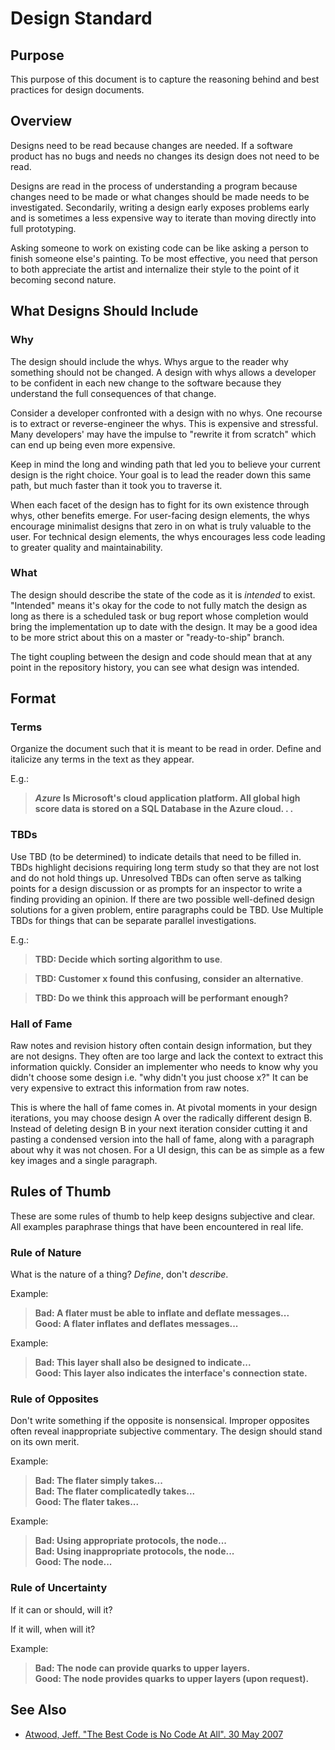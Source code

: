 # Design Standard

## Purpose
This purpose of this document is to capture the reasoning behind and best practices for design documents.

## Overview
Designs need to be read because changes are needed. If a software product has no bugs and needs no changes its design does not need to be read.

Designs are read in the process of understanding a program because changes need to be made or what changes should be made needs to be investigated. Secondarily, writing a design early exposes problems early and is sometimes a less expensive way to iterate than moving directly into full prototyping.

Asking someone to work on existing code can be like asking a person to finish someone else's painting. To be most effective, you need that person to both appreciate the artist and internalize their style to the point of it becoming second nature.

## What Designs Should Include

### Why
The design should include the whys. Whys argue to the reader why something should not be changed. A design with whys allows a developer to be confident in each new change to the software because they understand the full consequences of that change.

Consider a developer confronted with a design with no whys. One recourse is to extract or reverse-engineer the whys. This is expensive and stressful. Many developers' may have the impulse to "rewrite it from scratch" which can end up being even more expensive.

Keep in mind the long and winding path that led you to believe your current design is the right choice. Your goal is to lead the reader down this same path, but much faster than it took you to traverse it.

When each facet of the design has to fight for its own existence through whys, other benefits emerge. For user-facing design elements, the whys encourage minimalist designs that zero in on what is truly valuable to the user. For technical design elements, the whys encourages less code leading to greater quality and maintainability.

### What
The design should describe the state of the code as it is *intended* to exist. "Intended" means it's okay for the code to not fully match the design as long as there is a scheduled task or bug report whose completion would bring the implementation up to date with the design. It may be a good idea to be more strict about this on a master or "ready-to-ship" branch.

The tight coupling between the design and code should mean that at any point in the repository history, you can see what design was intended.

## Format

### Terms
Organize the document such that it is meant to be read in order. Define and italicize any terms in the text as they appear.

E.g.:
> __*Azure* Is Microsoft's cloud application platform. All global high score data is stored on a SQL Database in the Azure cloud. . .__

### TBDs
Use TBD (to be determined) to indicate details that need to be filled in. TBDs highlight decisions requiring long term study so that they are not lost and do not hold things up. Unresolved TBDs can often serve as talking points for a design discussion or as prompts for an inspector to write a finding providing an opinion. If there are two possible well-defined design solutions for a given problem, entire paragraphs could be TBD. Use Multiple TBDs for things that can be separate parallel investigations.

E.g.:
> __TBD: Decide which sorting algorithm to use__.
 
> __TBD: Customer x found this confusing, consider an alternative__.

> __TBD: Do we think this approach will be performant enough?__

### Hall of Fame
Raw notes and revision history often contain design information, but they are not designs. They often are too large and lack the context to extract this information quickly. Consider an implementer who needs to know why you didn't choose some design i.e. "why didn't you just choose x?" It can be very expensive to extract this information from raw notes.

This is where the hall of fame comes in. At pivotal moments in your design iterations, you may choose design A over the radically different design B. Instead of deleting design B in your next iteration consider cutting it and pasting a condensed version into the hall of fame, along with a paragraph about why it was not chosen. For a UI design, this can be as simple as a few key images and a single paragraph.

## Rules of Thumb
These are some rules of thumb to help keep designs subjective and clear. All examples paraphrase things that have been encountered in real life.

### Rule of Nature
What is the nature of a thing? *Define*, don't *describe*.

Example:

> __Bad: A flater must be able to inflate and deflate messages...__<br>
__Good: A flater inflates and deflates messages...__

Example:

> __Bad: This layer shall also be designed to indicate...__<br>
__Good: This layer also indicates the interface's connection state.__

### Rule of Opposites
Don't write something if the opposite is nonsensical. Improper opposites often reveal inappropriate subjective commentary. The design should stand on its own merit.

Example:

> __Bad: The flater simply takes...__<br>
__Bad: The flater complicatedly takes...__<br>
__Good: The flater takes...__

Example:
> __Bad: Using appropriate protocols, the node...__<br>
__Bad: Using inappropriate protocols, the node...__<br>
__Good: The node...__
	
### Rule of Uncertainty
If it can or should, will it? 

If it will, when will it?

Example:
> __Bad: The node can provide quarks to upper layers.__<br>
__Good: The node provides quarks to upper layers (upon request).__

## See Also
* [Atwood, Jeff. "The Best Code is No Code At All". 30 May 2007](http://blog.codinghorror.com/the-best-code-is-no-code-at-all/)
